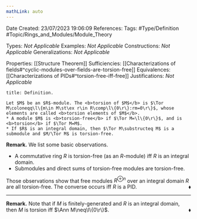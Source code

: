 ```yaml
---
mathLink: auto
---
```


<div class="topSpace"></div>

Date Created: 23/07/2023 19:06:09
References:
Tags: #Type/Definition #Topic/Rings_and_Modules/Module_Theory

Types: <i>Not Applicable</i>
Examples: <i>Not Applicable</i>
Constructions: <i>Not Applicable</i>
Generalizations: <i>Not Applicable</i>

Properties: [[Structure Theorem]]
Sufficiencies: [[Characterizations of fields#^cyclic-modules-over-fields-are-torsion-free]]
Equivalences: [[Characterizations of PIDs#^torsion-free-iff-free]]
Justifications: <i>Not Applicable</i>

``` ad-Definition
title: Definition.

Let $M$ be an $R$-module. The <b>torsion of $M$</b> is $\Tor M\coloneqq\l\{m\in M\st\ex r\in R\comp\l\{0\r\}:rm=0\r\}$, whose elements are called <b>torsion elements of $M$</b>.
* A module $M$ is <b>torsion-free</b> if $\Tor M=\l\{0\r\}$, and is <b>torsion</b> if $\Tor M=M$.
* If $R$ is an integral domain, then $\Tor M\substructeq M$ is a submodule and $M/\Tor M$ is torsion-free.

```

<b>Remark.</b> We list some basic observations.
* A commutative ring $R$ is torsion-free (as an $R$-module) iff $R$ is an integral domain.
* Submodules and direct sums of torsion-free modules are torsion-free.

Those observations show that free modules $R^{\oplus n}$ over an integral domain $R$ are all torsion-free. The converse occurs iff $R$ is a PID.<span style="float:right;">$\blacklozenge$</span>

---

<b>Remark.</b> Note that if $M$ is finitely-generated and $R$ is an integral domain, then $M$ is torsion iff $\Ann M\neq\l\{0\r\}$.<span style="float:right;">$\blacklozenge$</span>
